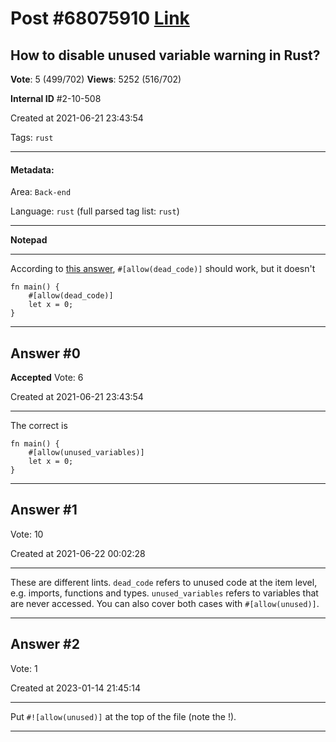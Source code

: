 
# Post \#68075910 [Link](https://stackoverflow.com/questions/68075910/)

## How to disable unused variable warning in Rust?

**Vote**: 5 (499/702) **Views**: 5252 (516/702) 

**Internal ID** \#2-10-508

Created at 2021-06-21 23:43:54

Tags: `rust`

----------

#### Metadata:

Area: `Back-end`

Language: `rust` (full parsed tag list: `rust`)

----------

**Notepad**


----------

According to [this answer](https://stackoverflow.com/a/25877389/10116440), `#[allow(dead_code)]` should work, but it doesn't
```
fn main() {
    #[allow(dead_code)]
    let x = 0;
}
```



----------
        
## Answer \#0

**Accepted** Vote: 6

Created at 2021-06-21 23:43:54

------------

The correct is
```
fn main() {
    #[allow(unused_variables)]
    let x = 0;
}
```



------------
    
    
## Answer \#1

 Vote: 10

Created at 2021-06-22 00:02:28

------------

These are different lints. `dead_code` refers to unused code at the item level, e.g. imports, functions and types. `unused_variables` refers to variables that are never accessed.
You can also cover both cases with `#[allow(unused)]`.


------------
    
    
## Answer \#2

 Vote: 1

Created at 2023-01-14 21:45:14

------------

Put `#![allow(unused)]` at the top of the file (note the !).


------------
    
    